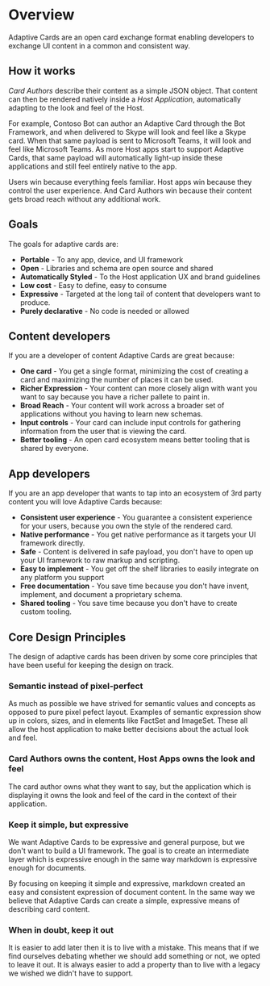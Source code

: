 # Overview 

Adaptive Cards are an open card exchange format enabling developers to exchange UI content in a common and consistent way.

## How it works

*Card Authors* describe their content as a simple JSON object. That content can then be rendered natively inside a *Host Application*, automatically adapting to the look and feel of the Host.

For example, Contoso Bot can author an Adaptive Card through the Bot Framework, and when delivered to Skype will look and feel like a Skype card. When that same payload is sent to Microsoft Teams, it will look and feel like Microsoft Teams. As more Host apps start to support Adaptive Cards, that same payload will automatically light-up inside these applications and still feel entirely native to the app.

Users win because everything feels familiar. Host apps win because they control the user experience. And Card Authors win because their content gets broad reach without any additional work.

## Goals 
The goals for adaptive cards are:

* **Portable** - To any app, device, and UI framework
* **Open** - Libraries and schema are open source and shared
* **Automatically Styled** - To the Host application UX and brand guidelines
* **Low cost** - Easy to define, easy to consume
* **Expressive** - Targeted at the long tail of content that developers want to produce.
* **Purely declarative** - No code is needed or allowed

## Content developers
If you are a developer of content Adaptive Cards are great because:

* **One card** - You get a single format, minimizing the cost of creating a card and maximizing the number of places it can be used.
* **Richer Expression** - Your content can more closely align with want you want to say because you have a richer pallete to paint in.
* **Broad Reach** - Your content will work across a broader set of applications without you having to learn new schemas.
* **Input controls** - Your card can include input controls for gathering information from the user that is viewing the card.
* **Better tooling** - An open card ecosystem means better tooling that is shared by everyone.

## App developers
If you are an app developer that wants to tap into an ecosystem of 3rd party content you will love Adaptive Cards because:

* **Consistent user experience** - You guarantee a consistent experience for your users, because you own the style of the rendered card.
* **Native performance** - You get native performance as it targets your UI framework directly.
* **Safe** - Content is delivered in safe payload, you don't have to open up your UI framework to raw markup and scripting.
* **Easy to implement** - You get off the shelf libraries to easily integrate on any platform you support 
* **Free documentation** - You save time because you don't have invent, implement, and document a proprietary schema.
* **Shared tooling** - You save time because you don't have to create custom tooling.

## Core Design Principles 
The design of adaptive cards has been driven by some core principles that have been useful for keeping the design on track.

### Semantic instead of pixel-perfect
As much as possible we have strived for semantic values and concepts as opposed to pure pixel pefect layout. 
Examples of semantic expression show up in colors, sizes, and in elements like FactSet and ImageSet. These all allow the host application to make better decisions about the actual look and feel.

### Card Authors owns the content, Host Apps owns the look and feel
The card author owns what they want to say, but the application which is displaying it owns the look and feel of the card in the context of their application.

### Keep it simple, but expressive
We want Adaptive Cards to be expressive and general purpose, but we don't want to build a UI framework.  The goal is to create an intermediate layer which is expressive enough in the same way markdown is expressive enough for documents.

By focusing on keeping it simple and expressive, markdown created an easy and consistent expression of document content.  In the
same way we believe that Adaptive Cards can create a simple, expressive means of describing card content.

### When in doubt, keep it out
It is easier to add later then it is to live with a mistake.  This means that if we find ourselves debating whether we should add something or not, we opted to leave it out.  It is always easier to add a property than to live with a legacy we wished we didn't have to support.


